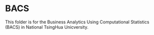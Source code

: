 # BACS

This folder is for the Business Analytics Using Computational Statistics (BACS) in National TsingHua Unicversity.
